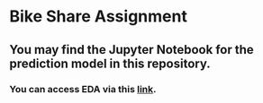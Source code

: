 # Bike Share Assignment

## You may find the Jupyter Notebook for the prediction model in this repository.
### You can access EDA via this [link](https://tanerceyhanli.github.io/Bike-Share-Assignment).
